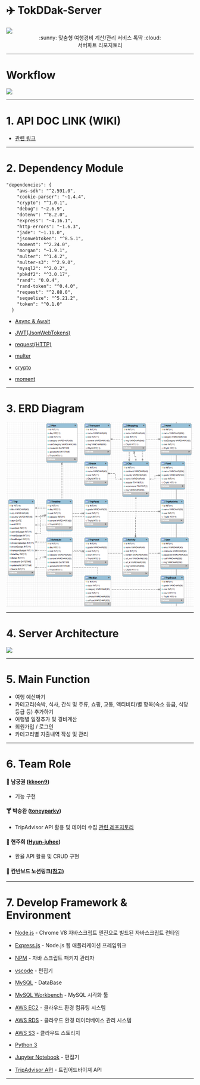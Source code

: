 # :airplane: TokDDak-Server  

<div align="center" style="display:flex;">
	<img src="./image/tokddak_logo.png" width="250">
</div>
<div align="center">
:sunny: 맞춤형 여행경비 계산/관리 서비스 톡딱 :cloud:  
<br>
서버파트 리포지토리
</div>

---

# Workflow


<div align="center" style="display:flex;">
	<img src="https://sopt-toney.s3.ap-northeast-2.amazonaws.com/A1+%E1%84%90%E1%85%A9%E1%86%A8%E1%84%84%E1%85%A1%E1%86%A8+workflow+%E1%84%8E%E1%85%AC%E1%84%8C%E1%85%A9%E1%86%BC.pdf">
</div>

---




# 1. API DOC LINK (WIKI) 

* [관련 링크](https://github.com/TokDDak/TokDDak-Server/wiki) 

---

# 2. Dependency Module  
```
"dependencies": {
    "aws-sdk": "^2.591.0",
    "cookie-parser": "~1.4.4",
    "crypto": "^1.0.1",
    "debug": "~2.6.9",
    "dotenv": "^8.2.0",
    "express": "~4.16.1",
    "http-errors": "~1.6.3",
    "jade": "~1.11.0",
    "jsonwebtoken": "^8.5.1",
    "moment": "^2.24.0",
    "morgan": "~1.9.1",
    "multer": "^1.4.2",
    "multer-s3": "^2.9.0",
    "mysql2": "^2.0.2",
    "pbkdf2": "^3.0.17",
    "rand": "0.0.4",
    "rand-token": "^0.4.0",
    "request": "^2.88.0",
    "sequelize": "^5.21.2",
    "token": "^0.1.0"
  }
  ```

* [Async & Await](https://www.npmjs.com/package/async)

* [JWT(JsonWebTokens)](https://www.npmjs.com/package/jsonwebtoken)

* [request(HTTP)](https://www.npmjs.com/package/request)

* [multer](https://www.npmjs.com/package/multer)

* [crypto](https://www.npmjs.com/package/create-hash)

* [moment](https://www.npmjs.com/package/moment)

---


# 3. ERD Diagram  

<div align="center" style="display:flex;">
	<img src="./image/tokddak_erd.png">
</div>

---

# 4. Server Architecture  

<div align="center" style="display:flex;">
	<img src="./image/server-architecture2.jpeg">
</div>

---

# 5. Main Function  

* 여행 예산짜기
* 카테고리(숙박, 식사, 간식 및 주류, 쇼핑, 교통, 액티비티)별 항목(숙소 등급, 식당 등급 등) 추가하기
* 여행별 일정추가 및 경비계산
* 회원가입 / 로그인 
* 카테고리별 지출내역 작성 및 관리  

---


# 6. Team Role  
#### :beer: 남궁권 ([kkoon9](https://github.com/kkoon9))  
  * 기능 구현  
#### :cocktail: 박승완 ([toneyparky](https://github.com/toneyparky))  
  * TripAdvisor API 활용 및 데이터 수집 [관련 레포지토리](https://github.com/TokDDak/TokDDak-DB-Crawler)  
#### :tropical_drink: 현주희 ([Hyun-juhee](https://github.com/Hyun-juhee))  
  * 환율 API 활용 및 CRUD 구현   
  
#### :wine_glass: 칸반보드 노션링크[(참고)](https://www.notion.so/toneyparky/8fe9b76a98ba45f19e15eed43731b887?v=2d845e1c03b94399baad67c270ac2069)
---

# 7. Develop Framework & Environment

* [Node.js](https://nodejs.org/ko/) - Chrome V8 자바스크립트 엔진으로 빌드된 자바스크립트 런타임
* [Express.js](http://expressjs.com/ko/) - Node.js 웹 애플리케이션 프레임워크
* [NPM](https://rometools.github.io/rome/) - 자바 스크립트 패키지 관리자
* [vscode](https://code.visualstudio.com/) - 편집기
* [MySQL](https://www.mysql.com/) - DataBase
* [MySQL Workbench](https://www.mysql.com/products/workbench/) - MySQL 시각화 툴
* [AWS EC2](https://aws.amazon.com/ko/ec2/?sc_channel=PS&sc_campaign=acquisition_KR&sc_publisher=google&sc_medium=english_ec2_b&sc_content=ec2_e&sc_detail=aws%20ec2&sc_category=ec2&sc_segment=177228231544&sc_matchtype=e&sc_country=KR&s_kwcid=AL!4422!3!177228231544!e!!g!!aws%20ec2&ef_id=WkRozwAAAnO-lPWy:20180412120123:s) - 클라우드 환경 컴퓨팅 시스템
* [AWS RDS](https://aws.amazon.com/ko/rds/) - 클라우드 환경 데이터베이스 관리 시스템
* [AWS S3](https://aws.amazon.com/ko/s3/) - 클라우드 스토리지
* [Python 3](https://www.python.org/)
* [Jupyter Notebook](https://jupyter.org/) - 편집기

* [TripAdvisor API](https://developer-tripadvisor.com/content-api/) - 트립어드바이져 API

---
